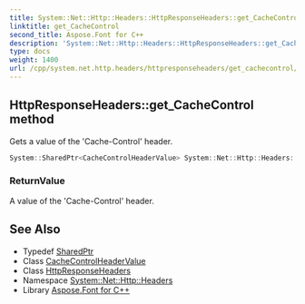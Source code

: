 ```yaml
---
title: System::Net::Http::Headers::HttpResponseHeaders::get_CacheControl method
linktitle: get_CacheControl
second_title: Aspose.Font for C++
description: 'System::Net::Http::Headers::HttpResponseHeaders::get_CacheControl method. Gets a value of the ''Cache-Control'' header in C++.'
type: docs
weight: 1400
url: /cpp/system.net.http.headers/httpresponseheaders/get_cachecontrol/
---
```

## HttpResponseHeaders::get_CacheControl method


Gets a value of the 'Cache-Control' header.

```cpp
System::SharedPtr<CacheControlHeaderValue> System::Net::Http::Headers::HttpResponseHeaders::get_CacheControl()
```


### ReturnValue

A value of the 'Cache-Control' header.

## See Also

* Typedef [SharedPtr](../../../system/sharedptr/)
* Class [CacheControlHeaderValue](../../cachecontrolheadervalue/)
* Class [HttpResponseHeaders](../)
* Namespace [System::Net::Http::Headers](../../)
* Library [Aspose.Font for C++](../../../)
